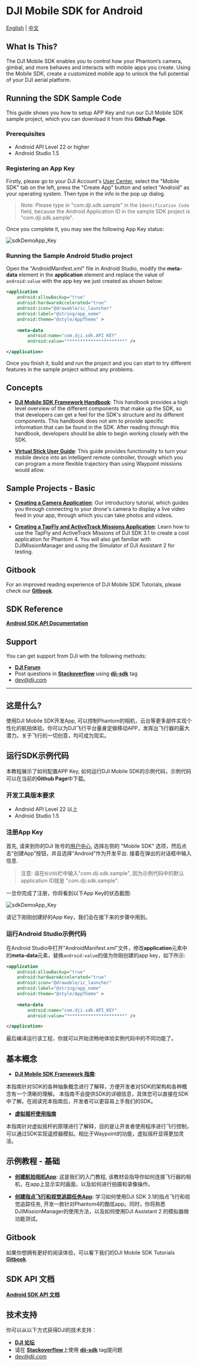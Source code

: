 # DJI Mobile SDK for Android

[English](#what-is-this) | [中文](#这是什么)

## What Is This?

The DJI Mobile SDK enables you to control how your Phantom’s camera, gimbal, and more behaves and interacts with mobile apps you create. Using the Mobile SDK, create a customized mobile app to unlock the full potential of your DJI aerial platform.

## Running the SDK Sample Code

This guide shows you how to setup APP Key and run our DJI Mobile SDK sample project, which you can download it from this **Github Page**.

### Prerequisites

- Android API Level 22 or higher
- Android Studio 1.5

### Registering an App Key

Firstly, please go to your DJI Account's [User Center](http://developer.dji.com/en/user/apps/), select the "Mobile SDK" tab on the left, press the "Create App" button and select "Android" as your operating system. Then type in the info in the pop up dialog.

>Note: Please type in "com.dji.sdk.sample" in the `Identification Code` field, because the Android Application ID in the sample SDK project is "com.dji.sdk.sample".

Once you complete it, you may see the following App Key status:

![sdkDemoApp_Key](./Images/createAppSuccessful_android.png)

### Running the Sample Android Studio project

Open the "AndroidManifest.xml" file in Android Studio, modify the **meta-data** element in the **application** element and replace the value of `android:value` with the app key we just created as shown below:

~~~xml
<application
	android:allowBackup="true"
	android:hardwareAccelerated="true"
	android:icon="@drawable/ic_launcher"
	android:label="@string/app_name"
	android:theme="@style/AppTheme" >
	
	<meta-data
		android:name="com.dji.sdk.API_KEY"
		android:value="**********************" />

</application>
~~~

Once you finish it, build and run the project and you can start to try different features in the sample project without any problems.

## Concepts

- [**DJI Mobile SDK Framework Handbook**](https://github.com/dji-sdk/Mobile-SDK-Handbook): 
This handbook provides a high level overview of the different components that make up the SDK, so that developers can get a feel for the SDK's structure and its different components. This handbook does not aim to provide specific information that can be found in the SDK. After reading through this handbook, developers should be able to begin working closely with the SDK.

- [**Virtual Stick User Guide**](http://developer.dji.com/mobile-sdk/get-started/Virtual-Stick-User-Guide):
This guide provides functionality to turn your mobile device into an intelligent remote controller, through which you can program a more flexible trajectory than using Waypoint missions would allow.

## Sample Projects - Basic

- [**Creating a Camera Application**](https://github.com/DJI-Mobile-SDK/Android-FPVDemo): Our introductory tutorial, which guides you through connecting to your drone's camera to display a live video feed in your app, through which you can take photos and videos.

- [**Creating a TapFly and ActiveTrack Missions Application**](https://github.com/DJI-Mobile-SDK/Android-Phantom4Missions):
Learn how to use the TapFly and ActiveTrack Missions of DJI SDK 3.1 to create a cool application for Phantom 4. You will also get familiar with DJIMissionManager and using the Simulator of DJI Assistant 2 for testing.

## Gitbook

For an improved reading experience of DJI Mobile SDK Tutorials, please check our [**Gitbook**](https://dji-dev.gitbooks.io/mobile-sdk-tutorials/).

## SDK Reference

[**Android SDK API Documentation**](http://developer.dji.com/mobile-sdk/documentation/android/)

## Support

You can get support from DJI with the following methods:

- [**DJI Forum**](http://forum.dev.dji.com/en)
- Post questions in [**Stackoverflow**](http://stackoverflow.com) using [**dji-sdk**](http://stackoverflow.com/questions/tagged/dji-sdk) tag
- dev@dji.com

---

## 这是什么?

使用DJI Mobile SDK开发App, 可以控制Phantom的相机，云台等更多部件实现个性化的航拍体验。你可以为DJI飞行平台量身定做移动APP，发挥出飞行器的最大潜力。关于飞行的一切创意，均可成为现实。

## 运行SDK示例代码

本教程展示了如何配置APP Key, 如何运行DJI Mobile SDK的示例代码，示例代码可以在当前的**Github Page**中下载。

### 开发工具版本要求

- Android API Level 22 以上
- Android Studio 1.5

### 注册App Key

首先, 请来到你的DJI 账号的[用户中心](http://developer.dji.com/cn/user/apps/), 选择左侧的 "Mobile SDK" 选项，然后点击“创建App”按钮，并且选择“Android”作为开发平台. 接着在弹出的对话框中输入信息.

>注意: 请在`标识码`栏中输入"com.dji.sdk.sample", 因为示例代码中的默认application ID就是 "com.dji.sdk.sample".

一旦你完成了注册，你将看到以下App Key的状态截图:

![sdkDemoApp_Key](./Images/createAppSuccessfully_android_cn.png)

请记下刚刚创建好的App Key，我们会在接下来的步骤中用到。

### 运行Android Studio示例代码

在Android Studio中打开"AndroidManifest.xml"文件，修改**application**元素中的**meta-data**元素，替换`android:value`的值为你刚创建的app key，如下所示:

~~~xml
<application
	android:allowBackup="true"
	android:hardwareAccelerated="true"
	android:icon="@drawable/ic_launcher"
	android:label="@string/app_name"
	android:theme="@style/AppTheme" >
	
	<meta-data
		android:name="com.dji.sdk.API_KEY"
		android:value="**********************" />

</application>
~~~

最后编译运行该工程，你就可以开始流畅地体验实例代码中的不同功能了。

## 基本概念

- [**DJI Mobile SDK Framework 指南**](https://github.com/dji-sdk/Mobile-SDK-Handbook): 

本指南针对SDK的各种抽象概念进行了解释，方便开发者对SDK的架构和各种概念有一个清晰的理解。 本指南不会提供SDK的详细信息，具体您可以直接在SDK中了解。在阅读完本指南后，开发者可以更容易上手我们的SDK。

- [**虚拟摇杆使用指南**](http://developer.dji.com/cn/mobile-sdk/get-started/Virtual-Stick-User-Guide/)

本指南针对虚拟摇杆的原理进行了解释，目的是让开发者使用程序进行飞行控制，可以通过SDK实现遥控器模拟。相比于Waypoint的功能，虚拟摇杆显得更加灵活。

## 示例教程 - 基础

- [**创建航拍相机App**](https://github.com/DJI-Mobile-SDK/Android-FPVDemo): 这是我们的入门教程, 该教材会指导你如何连接飞行器的相机，在app上显示实时画面，以及如何进行拍摄和录像操作。

- [**创建指点飞行和视觉追踪任务App**](https://github.com/DJI-Mobile-SDK/Android-Phantom4Missions):
学习如何使用DJI SDK 3.1的指点飞行和视觉追踪任务, 开发一款针对Phantom4的酷炫app。同时，你将熟悉DJIMissionManager的使用方法，以及如何使用DJI Assistant 2 的模拟器做功能测试。

## Gitbook

如果你想拥有更好的阅读体验，可以看下我们的DJI Mobile SDK Tutorials [**Gitbook**](https://dji-dev.gitbooks.io/mobile-sdk-tutorials/).

## SDK API 文档

[**Android SDK API 文档**](http://developer.dji.com/mobile-sdk/documentation/android/)

## 技术支持

你可以从以下方式获得DJI的技术支持：

- [**DJI 论坛**](http://forum.dev.dji.com/cn)
- 请在 [**Stackoverflow**](http://stackoverflow.com)上使用 [**dji-sdk**](http://stackoverflow.com/questions/tagged/dji-sdk) tag提问题
- dev@dji.com
